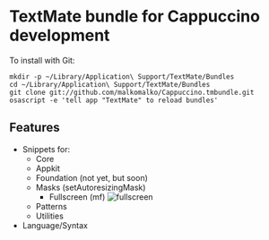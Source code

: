 # TextMate bundle for Cappuccino development

To install with Git:

    mkdir -p ~/Library/Application\ Support/TextMate/Bundles
    cd ~/Library/Application\ Support/TextMate/Bundles
    git clone git://github.com/malkomalko/Cappuccino.tmbundle.git
    osascript -e 'tell app "TextMate" to reload bundles'

## Features

* Snippets for:
  * Core
  * Appkit
  * Foundation (not yet, but soon)
  * Masks (setAutoresizingMask)
    * Fullscreen (mf)
    ![fullscreen](http://img.skitch.com/20091111-c196wny7q2x6mssqpscxs64uf.jpg)
  * Patterns
  * Utilities
* Language/Syntax